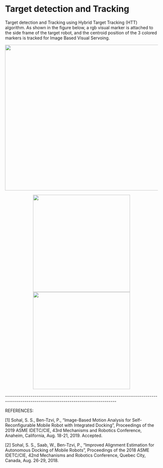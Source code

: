 # Target detection and Tracking

Target detection and Tracking using Hybrid Target Tracking (HTT) algorithm. As shown in the figure below, a rgb visual marker is attached to the side frame of the target robot, and the centroid position of the 3 colored markers is tracked for Image Based Visual Servoing.

<p align="center">
  <img width="640" height="480" src="https://user-images.githubusercontent.com/50490953/58768304-3c38ec80-8567-11e9-9775-2118519ce612.png">
</p>

<p align="center">
  <img width="320" height="320" src="https://user-images.githubusercontent.com/50490953/58768798-8bcee680-856e-11e9-9ffc-27f86d23c195.png">
  <img width="320" height="320" src="https://user-images.githubusercontent.com/50490953/58768798-8bcee680-856e-11e9-9ffc-27f86d23c195.png">
</p>
---------------------------------------------------------------------------------------------------------------------------------------

REFERENCES:

[1] Sohal, S. S., Ben-Tzvi, P., “Image-Based Motion Analysis for Self-Reconfigurable Mobile Robot with Integrated Docking”, Proceedings of the 2019 ASME IDETC/CIE, 43rd Mechanisms and Robotics Conference, Anaheim, California, Aug. 18-21, 2019. Accepted.

[2] Sohal, S. S., Saab, W., Ben-Tzvi, P., “Improved Alignment Estimation for Autonomous Docking of Mobile Robots”, Proceedings of the 2018 ASME IDETC/CIE, 42nd Mechanisms and Robotics Conference, Quebec City, Canada, Aug. 26-29, 2018.
